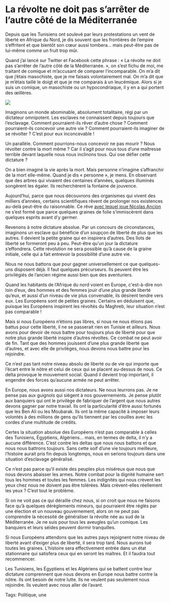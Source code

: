# La révolte ne doit pas s’arrêter de l’autre côté de la Méditerranée

Depuis que les Tunisiens ont soulevé par leurs protestations un vent de liberté en Afrique du Nord, je dis souvent que les frontières de l’empire s’effritent et que bientôt son cœur aussi tombera… mais peut-être pas de lui-même comme un fruit trop mûr.<span id="more-21261"></span>

Quand j’ai lancé sur Twitter et Facebook cette phrase : « La révolte ne doit pas s’arrêter de l’autre côté de la Méditerranée. », on s’est fichu de moi, me traitant de comique et m’accusant de comparer l’incomparable. On m’a dit que j’étais masochiste, que je me faisais volontairement mal. On m’a dit que je m’étais taillé le doigt et que je me comparais à un leucémique. Alors si je suis un comique, un masochiste ou un hypocondriaque, il y en a qui portent des œillères.

![](http://blog.tcrouzet.comhttps://tcrouzet.com/images_tc/2011/02/revolte.jpg)

Imaginons un monde abominable, absolument totalitaire, régi par un dictateur omnipotent. Les esclaves ne connaissent depuis toujours que l’esclavage. Comment pourraient-ils rêver d’autre chose ? Comment pourraient-ils concevoir une autre vie ? Comment pourraient-ils imaginer de se révolter ? C’est pour eux inconcevable !

Un parallèle. Comment pourrions-nous concevoir ne pas mourir ? Nous révolter contre la mort même ? Car il s’agit pour nous tous d’une maîtresse terrible devant laquelle nous nous inclinons tous. Qui ose défier cette dictature ?

On a bien imaginé la vie après la mort. Mais personne n’imagine s’affranchir de la mort elle-même. Quand je dis « personne », je mens. En observant que des arbres qui vivaient des centaines d’années, quelques illuminés songèrent les égaler. Ils recherchèrent la fontaine de jouvence.

Aujourd’hui, parce que nous découvrons des organismes qui vivent des milliers d’années, certains scientifiques rêvent de prolonger nos existences au-delà peut-être du raisonnable. Ce rêve [avec lequel joue Nicolas Ancion](http://blog.tcrouzet.com/2011/02/07/nicolas-ancion-auteur-a-succes/) ne s’est formé que parce quelques graines de folie s’immiscèrent dans quelques esprits avant d’y germer.

Revenons à notre dictature absolue. Par un concours de circonstances, imaginons un esclave qui bénéficie d’un soupçon de liberté de plus que les autres. Il devient la petite graine qui en inspirera d’autres. Des îlots de liberté se formeront peu à peu. Peut-être qu’un jour la dictature s’effondrera. Cette révolution ne sera possible qu’à cause de la graine initiale, celle qui a fait entrevoir la possibilité d’une autre vie.

Nous ne nous battons que pour gagner universellement ce que quelques-uns disposent déjà. Il faut quelques précurseurs. Ils peuvent être les privilégiés de l’ancien régime aussi bien que des aventuriers.

Quand les habitants de l’Afrique du nord voient en Europe, c'est-à-dire non loin d’eux, des hommes et des femmes jouir d’une plus grande liberté qu’eux, et aussi d’un niveau de vie plus convenable, ils désirent tendre vers eux. Les Européens sont de petites graines. Certains en déduisent que, puisque les Européens inspirent les révoltés du Maghreb, leur situation n’est pas comparable !

Mais si nous Européens n’étions pas libres, si nous ne nous étions pas battus pour cette liberté, il ne se passerait rien en Tunisie et ailleurs. Nous avons pour devoir de nous battre pour toujours plus de liberté pour que notre plus grande liberté inspire d’autres révoltes. Ce combat ne peut avoir de fin. Tant que des hommes jouissent d’une plus grande liberté que d’autres, et avec elle de privilèges, nous devons nous battre pour les rejoindre.

Ce n’est pas tant notre niveau absolu de liberté ou de vie qui importe que l’écart entre le nôtre et celui de ceux qui se placent au-dessus de nous. Ce delta provoque le mouvement social. Quand il devient trop important, il engendre des forces qu’aucune armée ne peut arrêter.

En Europe, nous avons aussi nos dictateurs. Ne nous leurrons pas. Je ne pense pas aux guignols qui siègent à nos gouvernements. Je pense plutôt aux banquiers qui ont le privilège de fabriquer de l’argent que nous autres devons gagner par notre travail. Ils ont la particularité d’être aussi fortunés que les Ben Ali ou les Moubarak. Ils ont la même capacité à imposer leurs volontés à des millions de gens qu’ils tiennent par les couilles avec les cordes d’une multitude de crédits.

Certes la situation absolue des Européens n’est pas comparable à celles des Tunisiens, Égyptiens, Algériens… mais, en termes de delta, il n’y a aucune différence. C’est contre les deltas que nous nous battons et que nous nous battrons toujours. Sans cette soif d’une vie toujours meilleure, l’histoire aurait pris fin depuis longtemps, nous en serions toujours dans une situation d’esclavage généralisé.

Ce n’est pas parce qu’il existe des peuples plus miséreux que nous que nous devons abaisser les armes. Notre combat pour la dignité humaine sert tous les hommes et toutes les femmes. Les indignités qui nous crèvent les yeux chez nous ne doivent pas être tolérées. Mais crèvent-elles réellement les yeux ? C’est tout le problème.

Si on ne voit pas ce qui déraille chez nous, si on croit que nous ne faisons face qu’à quelques dérèglements mineurs, qui pourraient être réglés par une élection et un nouveau gouvernement, alors on ne peut pas comprendre la nécessité de généraliser la révolte née au sud de la Méditerranée. Je ne suis pour tous les aveugles qu’un comique. Les banquiers et leurs séides peuvent dormir tranquilles.

Si nous Européens attendons que les autres pays rejoignent notre niveau de liberté avant d’exiger plus de liberté, il sera trop tard. Nous aurons tué toutes les graines. L’histoire sera effectivement entrée dans un état stationnaire qui satisfera ceux qui en seront les maîtres. Et il faudra tout recommencer.

Les Tunisiens, les Égyptiens et les Algériens qui se battent contre leur dictature comprennent que nous devons en Europe nous battre contre la nôtre. Ils ont besoin de notre lutte. Ils ne veulent pas seulement nous rejoindre. Ils veulent avec nous aller de l’avant.

Tags: Politique, une